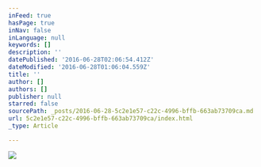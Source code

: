 ```yaml
---
inFeed: true
hasPage: true
inNav: false
inLanguage: null
keywords: []
description: ''
datePublished: '2016-06-28T02:06:54.412Z'
dateModified: '2016-06-28T01:06:04.559Z'
title: ''
author: []
authors: []
publisher: null
starred: false
sourcePath: _posts/2016-06-28-5c2e1e57-c22c-4996-bffb-663ab73709ca.md
url: 5c2e1e57-c22c-4996-bffb-663ab73709ca/index.html
_type: Article

---
```

![](https://the-grid-user-content.s3-us-west-2.amazonaws.com/0ec98f32-bd7a-4b26-944f-280e19f9ed03.jpg)